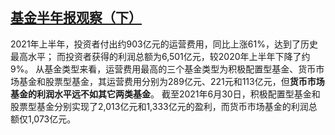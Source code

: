 ## [基金半年报观察（下）](https://mp.weixin.qq.com/s/W8LzeeU_3yvvsOpCgPZbfQ)

2021年上半年，投资者付出约903亿元的运营费用，同比上涨61%，达到了历史最高水平；
而投资者获得的利润总额为6,501亿元，较2020年上半年下降了约9%。
从基金类型来看，运营费用最高的三个基金类型为积极配置型基金、货币市场基金和股票型基金，其运营费用分别为289亿元、221元和113亿元，但**货币市场基金的利润水平远不如其它两类基金**。
截至2021年6月30日，积极配置型基金和股票型基金分别实现了2,013亿元和1,333亿元的盈利，而货币市场基金的利润总额仅1,073亿元。